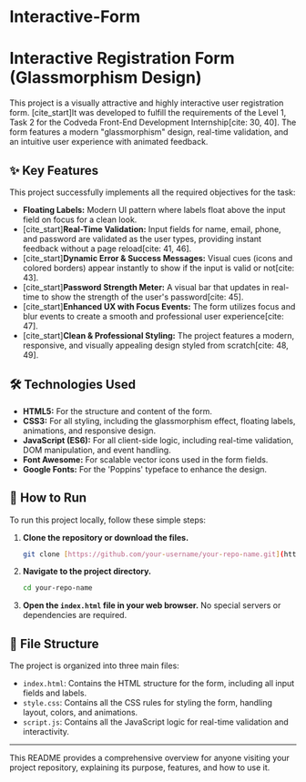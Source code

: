 # Interactive-Form
# Interactive Registration Form (Glassmorphism Design)

This project is a visually attractive and highly interactive user registration form. [cite_start]It was developed to fulfill the requirements of the Level 1, Task 2 for the Codveda Front-End Development Internship[cite: 30, 40]. The form features a modern "glassmorphism" design, real-time validation, and an intuitive user experience with animated feedback.



## ✨ Key Features

This project successfully implements all the required objectives for the task:

* **Floating Labels:** Modern UI pattern where labels float above the input field on focus for a clean look.
* [cite_start]**Real-Time Validation:** Input fields for name, email, phone, and password are validated as the user types, providing instant feedback without a page reload[cite: 41, 46].
* [cite_start]**Dynamic Error & Success Messages:** Visual cues (icons and colored borders) appear instantly to show if the input is valid or not[cite: 43].
* [cite_start]**Password Strength Meter:** A visual bar that updates in real-time to show the strength of the user's password[cite: 45].
* [cite_start]**Enhanced UX with Focus Events:** The form utilizes focus and blur events to create a smooth and professional user experience[cite: 47].
* [cite_start]**Clean & Professional Styling:** The project features a modern, responsive, and visually appealing design styled from scratch[cite: 48, 49].

## 🛠️ Technologies Used

* **HTML5:** For the structure and content of the form.
* **CSS3:** For all styling, including the glassmorphism effect, floating labels, animations, and responsive design.
* **JavaScript (ES6):** For all client-side logic, including real-time validation, DOM manipulation, and event handling.
* **Font Awesome:** For scalable vector icons used in the form fields.
* **Google Fonts:** For the 'Poppins' typeface to enhance the design.

## 🚀 How to Run

To run this project locally, follow these simple steps:

1.  **Clone the repository or download the files.**
    ```bash
    git clone [https://github.com/your-username/your-repo-name.git](https://github.com/your-username/your-repo-name.git)
    ```
2.  **Navigate to the project directory.**
    ```bash
    cd your-repo-name
    ```
3.  **Open the `index.html` file in your web browser.**
    No special servers or dependencies are required.

## 📁 File Structure

The project is organized into three main files:

* `index.html`: Contains the HTML structure for the form, including all input fields and labels.
* `style.css`: Contains all the CSS rules for styling the form, handling layout, colors, and animations.
* `script.js`: Contains all the JavaScript logic for real-time validation and interactivity.

---

This README provides a comprehensive overview for anyone visiting your project repository, explaining its purpose, features, and how to use it.
